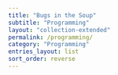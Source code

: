 ```yaml
---
title: "Bugs in the Soup"
subtitle: "Programming"
layout: "collection-extended"
permalink: /programming/
category: "Programming"
entries_layout: list
sort_order: reverse
---
```


